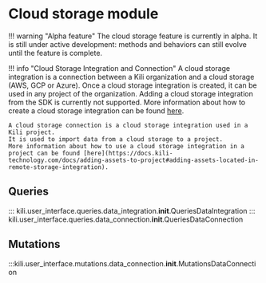 # Cloud storage module

!!! warning "Alpha feature"
    The cloud storage feature is currently in alpha. It is still under active development: methods and behaviors can still evolve until the feature is complete.

!!! info "Cloud Storage Integration and Connection"
    A cloud storage integration is a connection between a Kili organization and a cloud storage (AWS, GCP or Azure).
    Once a cloud storage integration is created, it can be used in any project of the organization.
    Adding a cloud storage integration from the SDK is currently not supported.
    More information about how to create a cloud storage integration can be found [here](https://docs.kili-technology.com/docs/adding-assets-to-project#creating-a-remote-storage-integration).

    A cloud storage connection is a cloud storage integration used in a Kili project.
    It is used to import data from a cloud storage to a project.
    More information about how to use a cloud storage integration in a project can be found [here](https://docs.kili-technology.com/docs/adding-assets-to-project#adding-assets-located-in-remote-storage-integration).

## Queries

::: kili.user_interface.queries.data_integration.__init__.QueriesDataIntegration
::: kili.user_interface.queries.data_connection.__init__.QueriesDataConnection

## Mutations

:::kili.user_interface.mutations.data_connection.__init__.MutationsDataConnection
